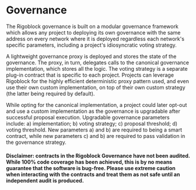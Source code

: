 # Governance

The Rigoblock governance is built on a modular governance framework which allows any project to deploying its own governance with the same address on every network where it is deployed regardless each network's specific parameters, including a project's idiosyncratic voting strategy.

A lightweight governance proxy is deployed and stores the state of the governance. The proxy, in turn, delegates calls to the canonical governance implementation, which stores all the logic. The voting strategy is a separate plug-in contract that is specific to each project. Projects can leverage Rigoblock for the highly efficient deterministic proxy pattern used, and even use their own custom implementation, on top of their own custom strategy (the latter being required by default).

While opting for the canonical implementation, a project could later opt-out and use a custom implementation as the governance is upgradable after successful proposal execution. Upgradable governance parameters include: a) implementation; b) voting strategy; c) proposal threshold; d) voting threshold. New parameters a) and b) are required to being a smart contract, while new parameters c) and b) are required to pass validation in the governance strategy.

#### Disclaimer: contracts in the Rigoblock Governance have not been audited. While 100% code coverage has been achieved, this is by no means guarantee that the software is bug-free. Please use extreme caution when interacting with the contracts and treat them as not safe until an independent audit is produced.

